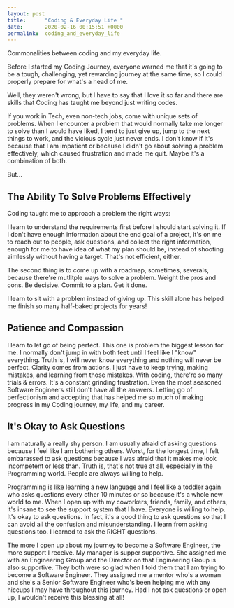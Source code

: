 ```yaml
---
layout: post
title:      "Coding & Everyday Life "
date:       2020-02-16 00:15:51 +0000
permalink:  coding_and_everyday_life
---
```



Commonalities between coding and my everyday life. 

Before I started my Coding Journey, everyone warned me that it's going to be a tough, challenging, yet rewarding journey at the same time, so I could properly prepare for what's a head of me. 

Well, they weren't wrong, but I have to say that I love it so far and there are skills that Coding has taught me beyond just writing codes. 


If you work in Tech, even non-tech jobs, come with unique sets of problems. When I encounter a problem that would normally take me longer to solve than I would have liked, I tend to just give up, jump to the next things to work, and the vicious cycle just never ends. I don't know if it's because that I am impatient or because I didn't go about solving a problem effectively, which caused frustration and made me quit. Maybe it's a combination of both. 

But...

## The Ability To Solve Problems Effectively 
Coding taught me to approach a problem the right ways: 

I learn to understand the requirements first before I should start solving it. If I don't have enough information about the end goal of a project, it's on me to reach out to people, ask questions, and collect the right information, enough for me to have idea of what my plan should be, instead of shooting aimlessly without having a target. That's not efficient, either. 

The second thing is to come up with a roadmap, sometimes, severals, because there're mutlitple ways to solve a problem. Weight the pros and cons. Be decisive. Commit to a plan. Get it done. 

I learn to sit with a problem instead of giving up. This skill alone has helped me finish so many half-baked projects for years! 



## Patience and Compassion
I learn to let go of being perfect. This one is problem the biggest lesson for me. I normally don't jump in with both feet until I feel like I "know" everything. Truth is, I will never know everything and nothing will never be perfect. Clarity comes from actions. I just have to keep trying, making mistakes, and learning from those mistakes. With coding, there're so many trials & errors. It's a constant grinding frustration. Even the most seasoned Software Engineers still don't have all the answers. Letting go of perfectionism and accepting that has helped me so much of making progress in my Coding journey, my life, and my career. 

## It's Okay to Ask Questions 
I am naturally a really shy person. I am usually afraid of asking questions because I feel like I am bothering others. Worst, for the longest time, I felt embarassed to ask questions because I was afraid that it makes me look incompetent or less than. Truth is, that's not true at all, especially in the Programming world. People are always willing to help.

Programming is like learning a new language and I feel like a toddler again who asks questions every other 10 minutes or so because it's a whole new world to me. When I open up with my coworkers, friends, family, and others, it's insane to see the support system that I have. Everyone is willing to help. It's okay to ask questions. In fact, it's a good thing to ask questions so that I can avoid all the confusion and misunderstanding. I learn from asking questions too. I learned to ask the RIGHT questions. 

The more I open up about my journey to become a Software Engineer, the more support I receive. My manager is supper supportive. She assigned me with an Engineering Group and the Director on that Engineering Group is also supportive. They both were so glad when I told them that I am trying to become a Software Engineer. They assigned me a mentor who's a woman and she's a Senior Software Engineer who's been helping me with any hiccups I may have throughout this journey. Had I not ask questions or open up, I wouldn't receive this blessing at all!
